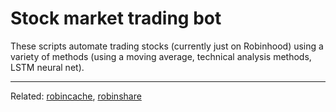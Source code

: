 # Stock market trading bot

These scripts automate trading stocks (currently just on Robinhood) using a variety of methods (using a moving average, technical analysis methods, LSTM neural net).

---
Related: [robincache](https://github.com/Terf/robincache), [robinshare](https://github.com/Terf/robinshare)
